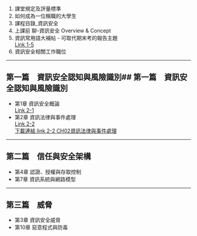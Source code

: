 


1. 課堂規定及評量標準
2. 如何成為一位稱職的大學生
3. 課程目錄_資訊安全
4. 上課前 聊-資訊安全 Overview & Concept
5. 資訊常用語大補帖 - 可取代期末考的報告主題  
   [Link 1-5](1-5.常見資訊用語_及_同學可以報告_取代期中期未考的題目.txt)
6. 資訊安全相關工作職位

---

## 第一篇　資訊安全認知與風險識別## 第一篇　資訊安全認知與風險識別

- 第1章 資訊安全概論  
  [Link 2-1](CH01資訊安全概論.pptx)
- 第2章 資訊法律與事件處理  
  [Link 2-2](CH02資訊法律與事件處理.pptx)  
  [下載連結 link 2-2 CH02資訊法律與事件處理](./CH02資訊法律與事件處理.pptx)

---

## 第二篇　信任與安全架構

- 第4章 認證、授權與存取控制
- 第7章 資訊系統與網路模型

---

## 第三篇　威脅

- 第3章 資訊安全威脅
- 第10章 惡意程式與防毒